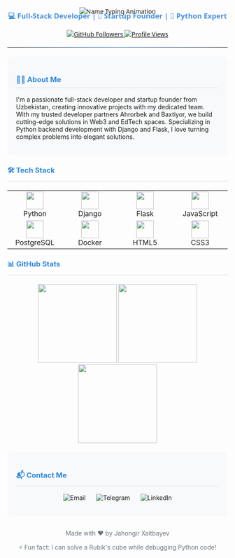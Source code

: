 <div align="center" style="font-family: 'Segoe UI', Tahoma, Geneva, Verdana, sans-serif;">

  <!-- Header Section -->
  <img src="https://readme-typing-svg.herokuapp.com?font=Fira+Code&weight=600&size=32&duration=3000&pause=1000&color=2E86DE&center=true&vCenter=true&width=500&lines=Jahongir+Xaitbayev" alt="Name Typing Animation">
  
  <h3 style="color: #4A90E2; margin-top: -10px;">💻 Full-Stack Developer | 🚀 Startup Founder | 🐍 Python Expert</h3>
  
  <!-- Badges -->
  <p>
    <a href="https://github.com/Jahongircoder456?tab=followers">
      <img src="https://img.shields.io/github/followers/Jahongircoder456?style=flat-square&label=Followers&color=2E86DE" alt="GitHub Followers">
    </a>
    <a href="https://github.com/Jahongircoder456">
      <img src="https://komarev.com/ghpvc/?username=Jahongircoder456&style=flat-square&label=Profile+Views&color=2E86DE" alt="Profile Views">
    </a>
  </p>
  
  <!-- Divider -->
  <hr style="border: 0; height: 1px; background-image: linear-gradient(to right, rgba(46,134,222,0), rgba(46,134,222,0.75), rgba(46,134,222,0)); margin: 20px 0;">
</div>

<!-- About Section -->
<div style="background-color: #F8F9FA; padding: 20px; border-radius: 10px; margin: 20px 0;">
  <h3 style="color: #2E86DE; border-bottom: 2px solid #E9ECEF; padding-bottom: 8px;">👨‍💻 About Me</h3>
  <p>
    I'm a passionate full-stack developer and startup founder from Uzbekistan, creating innovative projects with my dedicated team. 
    With my trusted developer partners Ahrorbek and Baxtiyor, we build cutting-edge solutions in Web3 and EdTech spaces.
    Specializing in Python backend development with Django and Flask, I love turning complex problems into elegant solutions.
  </p>
</div>

<!-- Tech Stack Section -->
<div>
  <h3 style="color: #2E86DE; border-bottom: 2px solid #E9ECEF; padding-bottom: 8px;">🛠️ Tech Stack</h3>
  
  <div align="center" style="margin: 20px 0;">
    <table>
      <tr>
        <td align="center" width="110">
          <img src="https://cdn.jsdelivr.net/gh/devicons/devicon/icons/python/python-original.svg" width="40"/>
          <br><span>Python</span>
        </td>
        <td align="center" width="110">
          <img src="https://cdn.jsdelivr.net/gh/devicons/devicon/icons/django/django-plain.svg" width="40"/>
          <br><span>Django</span>
        </td>
        <td align="center" width="110">
          <img src="https://cdn.jsdelivr.net/gh/devicons/devicon/icons/flask/flask-original.svg" width="40"/>
          <br><span>Flask</span>
        </td>
        <td align="center" width="110">
          <img src="https://cdn.jsdelivr.net/gh/devicons/devicon/icons/javascript/javascript-original.svg" width="40"/>
          <br><span>JavaScript</span>
        </td>
      </tr>
      <tr>
        <td align="center" width="110">
          <img src="https://cdn.jsdelivr.net/gh/devicons/devicon/icons/postgresql/postgresql-original.svg" width="40"/>
          <br><span>PostgreSQL</span>
        </td>
        <td align="center" width="110">
          <img src="https://cdn.jsdelivr.net/gh/devicons/devicon/icons/docker/docker-original.svg" width="40"/>
          <br><span>Docker</span>
        </td>
        <td align="center" width="110">
          <img src="https://cdn.jsdelivr.net/gh/devicons/devicon/icons/html5/html5-original.svg" width="40"/>
          <br><span>HTML5</span>
        </td>
        <td align="center" width="110">
          <img src="https://cdn.jsdelivr.net/gh/devicons/devicon/icons/css3/css3-original.svg" width="40"/>
          <br><span>CSS3</span>
        </td>
      </tr>
    </table>
  </div>
</div>

<!-- Stats Section -->
<div>
  <h3 style="color: #2E86DE; border-bottom: 2px solid #E9ECEF; padding-bottom: 8px;">📊 GitHub Stats</h3>
  
  <div align="center" style="margin-top: 20px;">
    <img height="180em" src="https://github-readme-stats.vercel.app/api?username=Jahongircoder456&show_icons=true&theme=default&include_all_commits=true&count_private=true&hide_border=true"/>
    <img height="180em" src="https://github-readme-stats.vercel.app/api/top-langs/?username=Jahongircoder456&layout=compact&theme=default&hide_border=true&langs_count=8"/>
    <img height="180em" src="https://github-readme-streak-stats.herokuapp.com/?user=Jahongircoder456&theme=default&hide_border=true"/>
  </div>
</div>

<!-- Contact Section -->
<div style="background-color: #F8F9FA; padding: 20px; border-radius: 10px; margin: 20px 0;">
  <h3 style="color: #2E86DE; border-bottom: 2px solid #E9ECEF; padding-bottom: 8px;">📬 Contact Me</h3>
  
  <p align="center">
    <a href="mailto:jahongiritdasturchi@gmail.com" style="text-decoration: none; margin: 0 10px;">
      <img src="https://img.shields.io/badge/Gmail-D14836?style=for-the-badge&logo=gmail&logoColor=white" alt="Email">
    </a>
    <a href="https://t.me/profitlifeme" style="text-decoration: none; margin: 0 10px;">
      <img src="https://img.shields.io/badge/Telegram-2CA5E0?style=for-the-badge&logo=telegram&logoColor=white" alt="Telegram">
    </a>
    <a href="https://linkedin.com/in/yourprofile" style="text-decoration: none; margin: 0 10px;">
      <img src="https://img.shields.io/badge/LinkedIn-0077B5?style=for-the-badge&logo=linkedin&logoColor=white" alt="LinkedIn">
    </a>
  </p>
</div>

<!-- Footer -->
<div align="center" style="margin-top: 30px; color: #6C757D; font-size: 14px;">
  <p>Made with ❤️ by Jahongir Xaitbayev</p>
  <p>⚡ Fun fact: I can solve a Rubik's cube while debugging Python code!</p>
</div>
